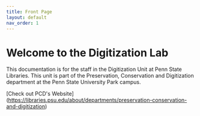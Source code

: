 ```yaml
---
title: Front Page
layout: default
nav_order: 1
---
```


# Welcome to the Digitization Lab
This documentation is for the staff in the Digitization Unit at Penn State Libraries. 
This unit is part of the Preservation, Conservation and Digitization department at the Penn State University Park campus.

[Check out PCD's Website] (https://libraries.psu.edu/about/departments/preservation-conservation-and-digitization)
